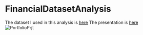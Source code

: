 
# FinancialDatasetAnalysis 


The dataset I used in this analysis is [here](https://docs.google.com/spreadsheets/d/1kmZtwNrw9_M0WtZSqfjK89xXlAYUXTzr/edit#gid=496722688)
The presentation is [here]([https://drive.google.com/file/d/1ZNOpuILbB6C8ymJk4WDewro73zDqnKTG/view?usp=drive_link](https://drive.google.com/file/d/1ZNOpuILbB6C8ymJk4WDewro73zDqnKTG/view?usp=sharing))
![PortfolioPrjt](https://github.com/Emilinjoseph/FinancialDatasetAnalysis/assets/37008863/4740187a-9a8b-4e3e-9236-f8c30a0c9b12)

